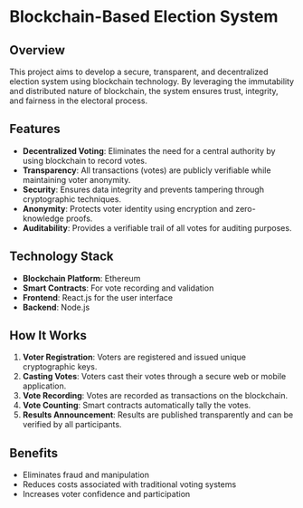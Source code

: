 # Blockchain-Based Election System

## Overview
This project aims to develop a secure, transparent, and decentralized election system using blockchain technology. By leveraging the immutability and distributed nature of blockchain, the system ensures trust, integrity, and fairness in the electoral process.

## Features
- **Decentralized Voting**: Eliminates the need for a central authority by using blockchain to record votes.
- **Transparency**: All transactions (votes) are publicly verifiable while maintaining voter anonymity.
- **Security**: Ensures data integrity and prevents tampering through cryptographic techniques.
- **Anonymity**: Protects voter identity using encryption and zero-knowledge proofs.
- **Auditability**: Provides a verifiable trail of all votes for auditing purposes.

## Technology Stack
- **Blockchain Platform**: Ethereum
- **Smart Contracts**: For vote recording and validation
- **Frontend**: React.js for the user interface
- **Backend**: Node.js

## How It Works
1. **Voter Registration**: Voters are registered and issued unique cryptographic keys.
2. **Casting Votes**: Voters cast their votes through a secure web or mobile application.
3. **Vote Recording**: Votes are recorded as transactions on the blockchain.
4. **Vote Counting**: Smart contracts automatically tally the votes.
5. **Results Announcement**: Results are published transparently and can be verified by all participants.

## Benefits
- Eliminates fraud and manipulation
- Reduces costs associated with traditional voting systems
- Increases voter confidence and participation



